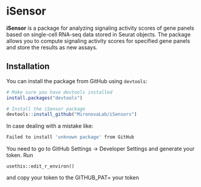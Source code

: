 # iSensor

**iSensor** is a package for analyzing signaling activity scores of gene panels based on single-cell RNA-seq data stored in Seurat objects. The package allows you to compute signaling activity scores for specified gene panels and store the results as new assays.

## Installation

You can install the package from GitHub using `devtools`:

```R
# Make sure you have devtools installed
install.packages("devtools")

# Install the iSensor package
devtools::install_github("MironovaLab/iSensors")
```
In case dealing with a mistake like:
```bash
Failed to install 'unknown package' from GitHub
```
You need to go to GitHub Settings -> Developer Settings and generate your token.
Run
```
usethis::edit_r_environ()
```
and copy your token to the GITHUB_PAT= your token
